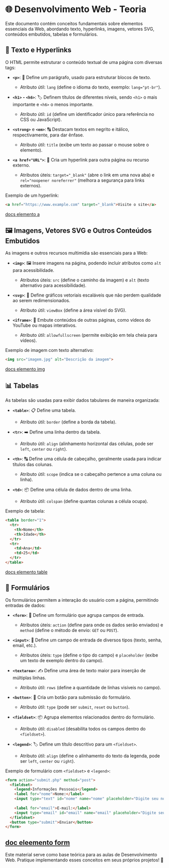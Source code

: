# 🌐 Desenvolvimento Web - Teoria

Este documento contém conceitos fundamentais sobre elementos essenciais da Web, abordando texto, hyperlinks, imagens, vetores SVG, conteúdos embutidos, tabelas e formulários.

## 📝 Texto e Hyperlinks

O HTML permite estruturar o conteúdo textual de uma página com diversas tags:

- **`<p>`**: 📝 Define um parágrafo, usado para estruturar blocos de texto.
  - Atributo útil: `lang` (define o idioma do texto, exemplo: `lang="pt-br"`).

- **`<h1>` - `<h6>`**: 🏷️ Definem títulos de diferentes níveis, sendo `<h1>` o mais importante e `<h6>` o menos importante.
  - Atributo útil: `id` (define um identificador único para referência no CSS ou JavaScript).

- **`<strong>`** e **`<em>`**: 🔠 Destacam textos em negrito e itálico, respectivamente, para dar ênfase.
  - Atributo útil: `title` (exibe um texto ao passar o mouse sobre o elemento).

- **`<a href="URL">`**: 🔗 Cria um hyperlink para outra página ou recurso externo.
  - Atributos úteis: `target="_blank"` (abre o link em uma nova aba) e `rel="noopener noreferrer"` (melhora a segurança para links externos).

Exemplo de um hyperlink:

```html
<a href="https://www.example.com" target="_blank">Visite o site</a>
```
[docs elemento a](https://developer.mozilla.org/pt-BR/docs/Web/HTML/Element/a)

## 🖼️ Imagens, Vetores SVG e Outros Conteúdos Embutidos

As imagens e outros recursos multimídia são essenciais para a Web:

- **`<img>`**: 🖼️ Insere imagens na página, podendo incluir atributos como `alt` para acessibilidade.
  - Atributos úteis: `src` (define o caminho da imagem) e `alt` (texto alternativo para acessibilidade).

- **`<svg>`**: 📐 Define gráficos vetoriais escaláveis que não perdem qualidade ao serem redimensionados.
  - Atributo útil: `viewBox` (define a área visível do SVG).

- **`<iframe>`**: 🎥 Embute conteúdos de outras páginas, como vídeos do YouTube ou mapas interativos.
  - Atributo útil: `allowfullscreen` (permite exibição em tela cheia para vídeos).

Exemplo de imagem com texto alternativo:

```html
<img src="imagem.jpg" alt="Descrição da imagem">
```
[docs elemento img](https://developer.mozilla.org/pt-BR/docs/Web/HTML/Element/img)

## 📊 Tabelas

As tabelas são usadas para exibir dados tabulares de maneira organizada:

- **`<table>`**: 📋 Define uma tabela.
  - Atributo útil: `border` (define a borda da tabela).

- **`<tr>`**: ➡️ Define uma linha dentro da tabela.
  - Atributo útil: `align` (alinhamento horizontal das células, pode ser `left`, `center` ou `right`).

- **`<th>`**: 🔠 Define uma célula de cabeçalho, geralmente usada para indicar títulos das colunas.
  - Atributo útil: `scope` (indica se o cabeçalho pertence a uma coluna ou linha).

- **`<td>`**: 📦 Define uma célula de dados dentro de uma linha.
  - Atributo útil: `colspan` (define quantas colunas a célula ocupa).

Exemplo de tabela:

```html
<table border="1">
  <tr>
    <th>Nome</th>
    <th>Idade</th>
  </tr>
  <tr>
    <td>Ana</td>
    <td>25</td>
  </tr>
</table>
```
[docs elemento table](https://developer.mozilla.org/pt-BR/docs/Web/HTML/Element/table)

## 📝 Formulários

Os formulários permitem a interação do usuário com a página, permitindo entradas de dados:

- **`<form>`**: 📝 Define um formulário que agrupa campos de entrada.
  - Atributos úteis: `action` (define para onde os dados serão enviados) e `method` (define o método de envio: `GET` ou `POST`).

- **`<input>`**: 📌 Define um campo de entrada de diversos tipos (texto, senha, email, etc.).
  - Atributos úteis: `type` (define o tipo do campo) e `placeholder` (exibe um texto de exemplo dentro do campo).

- **`<textarea>`**: ✍️ Define uma área de texto maior para inserção de múltiplas linhas.
  - Atributo útil: `rows` (define a quantidade de linhas visíveis no campo).

- **`<button>`**: 🔘 Cria um botão para submissão do formulário.
  - Atributo útil: `type` (pode ser `submit`, `reset` ou `button`).

- **`<fieldset>`**: 📦 Agrupa elementos relacionados dentro do formulário.
  - Atributo útil: `disabled` (desabilita todos os campos dentro do `<fieldset>`).

- **`<legend>`**: 🏷️ Define um título descritivo para um `<fieldset>`.
  - Atributo útil: `align` (define o alinhamento do texto da legenda, pode ser `left`, `center` ou `right`).

Exemplo de formulário com `<fieldset>` e `<legend>`:

```html
<form action="submit.php" method="post">
  <fieldset>
    <legend>Informações Pessoais</legend>
    <label for="nome">Nome:</label>
    <input type="text" id="nome" name="nome" placeholder="Digite seu nome">
    
    <label for="email">E-mail:</label>
    <input type="email" id="email" name="email" placeholder="Digite seu e-mail">
  </fieldset>
  <button type="submit">Enviar</button>
</form>
```
[doc eleemento form](https://developer.mozilla.org/en-US/docs/Web/HTML/Element/form)
---

Este material serve como base teórica para as aulas de Desenvolvimento Web. Pratique implementando esses conceitos em seus próprios projetos! 🚀

